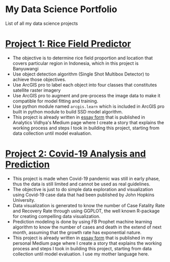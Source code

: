 # My Data Science Portfolio
List of all my data science projects

# [Project 1: Rice Field Predictor](https://github.com/dzelrahman/RiceFieldPredictor "Project Repo")
* The objective is to determine rice field proportion and location that covers particular region in Indonesia, which in this project is Banyuwangi
* Use object detection algorithm (Single Shot Multibox Detector) to achieve those objectives.
* Use ArcGIS pro to label each object into four classes that constitutes satellite raster imagery 
* Use ArcGIS pro to augment and pre-process the image data to make it compatible for model fitting and training. 
* Use python module named `arcgis.learn` which is included in ArcGIS pro built in python module to build SSD model algorithm.
* This project is already written in [essay form](https://medium.com/analytics-vidhya/rice-field-predictor-727b03eeffee) that is published in Analytics Vidhya's Medium page where I create a story that explains the working process and steps I took in building this project, starting from data collection until model evaluation.

# [Project 2: Covid-19 Analysis and Prediction](https://github.com/dzelrahman/Covid19AnalysisPrediction "Project Repo")
* This project is made when Covid-19 pandemic was still in early phase, thus the data is still limited and cannot be used as real guidelines.
* The objective is just to do simple data exploration and visualization using Covid-19 case data that had been published by John Hopkins University.
* Data visualization is generated to know the number of Case Fatality Rate and Recovery Rate through using GGPLOT, the well known R-package for creating compelling data visualization. 
* Prediction modeling is done by using FB Prophet machine learning algorithm to know the number of cases and death in the extend of next month, assuming that the growth rate has exponential nature. 
* This project is already written in [essay form](https://medium.com/@dzelrahman/analisa-dan-prediksi-covid-19-f706cac9786e) that is published in my personal Medium page where I create a story that explains the working process and steps I took in building this project, starting from data collection until model evaluation. I use my mother language here.
